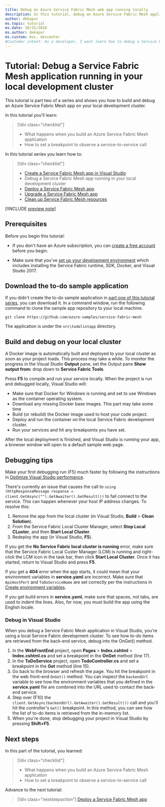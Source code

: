 ```yaml
---
title: Debug an Azure Service Fabric Mesh web app running locally
description: In this tutorial, debug an Azure Service Fabric Mesh application running on your local cluster.
author: dkkapur
ms.topic: tutorial
ms.date: 10/31/2018
ms.author: dekapur
ms.custom: mvc, devcenter 
#Customer intent: As a developer, I want learn how to debug a Service Fabric Mesh app on my local development cluster
---
```


# Tutorial: Debug a Service Fabric Mesh application running in your local development cluster

This tutorial is part two of a series and shows you how to build and debug an Azure Service Fabric Mesh app on your local development cluster.

In this tutorial you'll learn:

> [!div class="checklist"]
> * What happens when you build an Azure Service Fabric Mesh application
> * How to set a breakpoint to observe a service-to-service call

In this tutorial series you learn how to:
> [!div class="checklist"]
> * [Create a Service Fabric Mesh app in Visual Studio](service-fabric-mesh-tutorial-create-dotnetcore.md)
> * Debug a Service Fabric Mesh app running in your local development cluster
> * [Deploy a Service Fabric Mesh app](service-fabric-mesh-tutorial-deploy-service-fabric-mesh-app.md)
> * [Upgrade a Service Fabric Mesh app](service-fabric-mesh-tutorial-upgrade.md)
> * [Clean up Service Fabric Mesh resources](service-fabric-mesh-tutorial-cleanup-resources.md)

[!INCLUDE [preview note](./includes/include-preview-note.md)]

## Prerequisites

Before you begin this tutorial:

* If you don't have an Azure subscription, you can [create a free account](https://azure.microsoft.com/free/?WT.mc_id=A261C142F) before you begin.

* Make sure that you've [set up your development environment](service-fabric-mesh-howto-setup-developer-environment-sdk.md) which includes installing the Service Fabric runtime, SDK, Docker, and Visual Studio 2017.

## Download the to-do sample application

If you didn't create the to-do sample application in [part one of this tutorial series](service-fabric-mesh-tutorial-create-dotnetcore.md), you can download it. In a command window, run the following command to clone the sample app repository to your local machine.

```
git clone https://github.com/azure-samples/service-fabric-mesh
```

The application is under the `src\todolistapp` directory.

## Build and debug on your local cluster

A Docker image is automatically built and deployed to your local cluster as soon as your project loads. This process may take a while. To monitor the progress in the Visual Studio **Output** pane, set the Output pane **Show output from:** drop down to **Service Fabric Tools**.

Press **F5** to compile and run your service locally. When the project is run and debugged locally, Visual Studio will:

* Make sure that Docker for Windows is running and set to use Windows as the container operating system.
* Download any missing Docker base images. This part may take some time
* Build (or rebuild) the Docker image used to host your code project.
* Deploy and run the container on the local Service Fabric development cluster.
* Run your services and hit any breakpoints you have set.

After the local deployment is finished, and Visual Studio is running your app, a browser window will open to a default sample web page.

## Debugging tips

Make your first debugging run (F5) much faster by following the instructions in [Optimize Visual Studio performance](service-fabric-mesh-howto-optimize-vs.md).

There's currently an issue that causes the call to `using (HttpResponseMessage response = client.GetAsync("").GetAwaiter().GetResult())` to fail connect to the service. This can happen whenever your host IP address changes. To resolve this:

1. Remove the app from the local cluster (in Visual Studio, **Build** > **Clean Solution**).
2. From the Service Fabric Local Cluster Manager, select **Stop Local CLuster**, and then **Start Local Cluster**.
3. Redeploy the app (in Visual Studio, **F5**).

If you get the **No Service Fabric local cluster is running** error, make sure that the Service Fabric Local Custer Manager (LCM) is running and right-click the LCM icon in the task bar, then click **Start Local Cluster**. Once it has started, return to Visual Studio and press **F5**.

If you get a **404** error when the app starts, it could mean that your environment variables in **service.yaml** are incorrect. Make sure that `ApiHostPort` and `ToDoServiceName` are set correctly per the instructions in [Create environment variables](https://docs.microsoft.com/azure/service-fabric-mesh/service-fabric-mesh-tutorial-create-dotnetcore#create-environment-variables).

If you get build errors in **service.yaml**, make sure that spaces, not tabs, are used to indent the lines. Also, for now, you must build the app using the English locale.

### Debug in Visual Studio

When you debug a Service Fabric Mesh application in Visual Studio, you're using a local Service Fabric development cluster. To see how to-do items are retrieved from the back-end service, debug into the OnGet() method.
1. In the **WebFrontEnd** project, open **Pages** > **Index.cshtml** > **Index.cshtml.cs** and set a breakpoint in the **OnGet** method (line 17).
2. In the **ToDoService** project, open **TodoController.cs** and set a breakpoint in the **Get** method (line 15).
3. Go back to the browser and refresh the page. You hit the  breakpoint in the web front-end `OnGet()` method. You can inspect the `backendUrl` variable to see how the environment variables that you defined in the **service.yaml** file are combined into the URL used to contact the back-end service.
4. Step over (F10) the `client.GetAsync(backendUrl).GetAwaiter().GetResult())` call and you'll hit the controller's `Get()` breakpoint. In this method, you can see how the list of to-do items is retrieved from the in-memory list.
5. When you're done, stop debugging your project in Visual Studio by pressing **Shift+F5**.

## Next steps

In this part of the tutorial, you learned:

> [!div class="checklist"]
> * What happens when you build an Azure Service Fabric Mesh application
> * How to set a breakpoint to observe a service-to-service call

Advance to the next tutorial:
> [!div class="nextstepaction"]
> [Deploy a Service Fabric Mesh app](service-fabric-mesh-tutorial-deploy-service-fabric-mesh-app.md)
